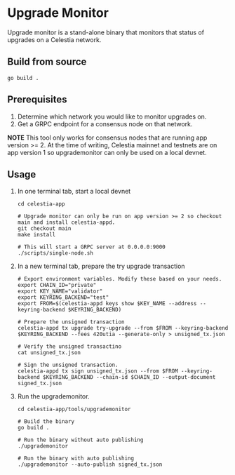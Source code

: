 # Upgrade Monitor

Upgrade monitor is a stand-alone binary that monitors that status of upgrades on a Celestia network.

## Build from source

```shell
go build .
```

## Prerequisites

1. Determine which network you would like to monitor upgrades on.
1. Get a GRPC endpoint for a consensus node on that network.

**NOTE** This tool only works for consensus nodes that are running app version >= 2. At the time of writing, Celestia mainnet and testnets are on app version 1 so upgrademonitor can only be used on a local devnet.

## Usage

1. In one terminal tab, start a local devnet

    ```shell
    cd celestia-app

    # Upgrade monitor can only be run on app version >= 2 so checkout main and install celestia-appd.
    git checkout main
    make install

    # This will start a GRPC server at 0.0.0.0:9000
    ./scripts/single-node.sh
    ```

1. In a new terminal tab, prepare the try upgrade transaction

    ```shell
    # Export environment variables. Modify these based on your needs.
    export CHAIN_ID="private"
    export KEY_NAME="validator"
    export KEYRING_BACKEND="test"
    export FROM=$(celestia-appd keys show $KEY_NAME --address --keyring-backend $KEYRING_BACKEND)

    # Prepare the unsigned transaction
    celestia-appd tx upgrade try-upgrade --from $FROM --keyring-backend $KEYRING_BACKEND --fees 420utia --generate-only > unsigned_tx.json

    # Verify the unsigned transactino
    cat unsigned_tx.json

    # Sign the unsigned transaction.
    celestia-appd tx sign unsigned_tx.json --from $FROM --keyring-backend $KEYRING_BACKEND --chain-id $CHAIN_ID --output-document signed_tx.json
    ```

1. Run the upgrademonitor.

    ```shell
    cd celestia-app/tools/upgrademonitor

    # Build the binary
    go build .

    # Run the binary without auto publishing
    ./upgrademonitor

    # Run the binary with auto publishing
    ./upgrademonitor --auto-publish signed_tx.json
    ```
